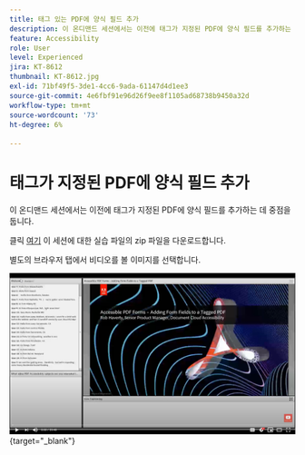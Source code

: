 ```yaml
---
title: 태그 있는 PDF에 양식 필드 추가
description: 이 온디맨드 세션에서는 이전에 태그가 지정된 PDF에 양식 필드를 추가하는 데 중점을 둡니다
feature: Accessibility
role: User
level: Experienced
jira: KT-8612
thumbnail: KT-8612.jpg
exl-id: 71bf49f5-3de1-4cc6-9ada-61147d4d1ee3
source-git-commit: 4e6fbf91e96d26f9ee8f1105ad68738b9450a32d
workflow-type: tm+mt
source-wordcount: '73'
ht-degree: 6%

---
```


# 태그가 지정된 PDF에 양식 필드 추가

이 온디맨드 세션에서는 이전에 태그가 지정된 PDF에 양식 필드를 추가하는 데 중점을 둡니다.

클릭 [여기](../assets/accessibilitysession5.zip) 이 세션에 대한 실습 파일의 zip 파일을 다운로드합니다.

별도의 브라우저 탭에서 비디오를 볼 이미지를 선택합니다.

[![세션 5 비디오](../assets/Accessibilitysession5_YT.png)](https://youtu.be/vaM9R-mt5Jo){target="_blank"}
